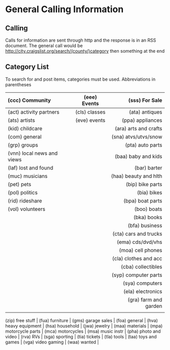 # General Calling Information

## Calling

Calls for information are sent through http and the response is in an RSS document.
The general call would be http://city.craigslist.org/search/(county/)category then something at the end

## Category List

To search for and post items, categories must be used.
Abbreviations in parentheses

(ccc) Community				| (eee) Events				| (sss) For Sale			|
:-------------------------- |:-------------------------:|--------------------------:|
(act) activity partners		| (cls) classes				| (ata) antiques			| 
(ats) artists				| (eve) events				| (ppa) appliances			| 
(kid) childcare				|							| (ara) arts and crafts		| 
(com) general				|							| (sna) atvs/utvs/snow		| 
(grp) groups				|							| (pta) auto parts			| 
(vnn) local news and views	|							| (baa) baby and kids		| 
(laf) lost and found		|							| (bar) barter				| 
(muc) musicians				|							| (haa) beauty and hlth		| 
(pet) pets					|							| (bip) bike parts			| 
(pol) politics				|							| (bia) bikes				| 
(rid) rideshare				|							| (bpa) boat parts			| 
(vol) volunteers			|							| (boo) boats				| 
							|							| (bka) books				| 
							|							| (bfa) business			| 
							|							| (cta) cars and trucks		| 
							|							| (ema) cds/dvd/vhs			| 
							|							| (moa) cell phones			| 
							|							| (cla) clothes and acc		| 
							|							| (cba) collectibles		| 
							|							| (syp) computer parts		| 
							|							| (sya) computers			| 
							|							| (ela) electronics			| 
							|							| (gra) farm and garden		| 
							|							|							|















(zip) free stuff			| 
(fua) furniture				| 
(gms) garage sales			| 
(foa) general				| 
(hva) heavy equipment		| 
(hsa) household				| 
(jwa) jewelry				| 
(maa) materials				| 
(mpa) motorcycle parts		| 
(mca) motorcycles			| 
(msa) music instr			| 
(pha) photo and video		| 
(rva) RVs					| 
(sga) sporting				| 
(tia) tickets				| 
(tla) tools					| 
(taa) toys and games		| 
(vga) video gaming			| 
(waa) wanted				| 
